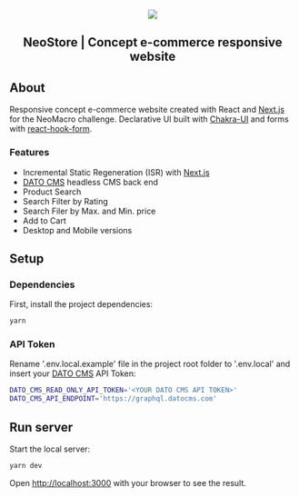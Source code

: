 <br />
<p align="center"><img src="https://user-images.githubusercontent.com/20209393/140961728-ad588d0b-c1c5-458d-ac46-0a65c56d87d3.png" /></p>

<h2 align="center">NeoStore | Concept e-commerce responsive website</h2>

## About

Responsive concept e-commerce website created with React and [Next.js](https://www.nextjs.org) for the NeoMacro challenge. Declarative UI built with [Chakra-UI](https://www.npmjs.com/package/@chakra-ui/react) and forms with [react-hook-form](https://react-hook-form.com/).

### Features

- Incremental Static Regeneration (ISR) with [Next.js](https://www.nextjs.org)
- [DATO CMS](https://www.datocms.com) headless CMS back end
- Product Search
- Search Filter by Rating
- Search Filer by Max. and Min. price
- Add to Cart
- Desktop and Mobile versions

## Setup

### Dependencies

First, install the project dependencies:

```bash
yarn
```

### API Token

Rename '.env.local.example' file in the project root folder to '.env.local' and insert your [DATO CMS](https://www.datocms.com) API Token:

```bash
DATO_CMS_READ_ONLY_API_TOKEN='<YOUR DATO CMS API TOKEN>'
DATO_CMS_API_ENDPOINT='https://graphql.datocms.com'
```

## Run server

Start the local server:

```bash
yarn dev
```

Open [http://localhost:3000](http://localhost:3000) with your browser to see the result.
